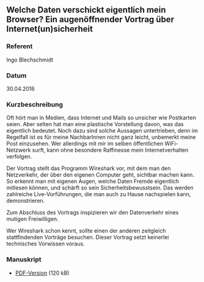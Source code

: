 ##  Welche Daten verschickt eigentlich mein Browser? Ein augenöffnender Vortrag über Internet(un)sicherheit

### Referent
Ingo Blechschmidt

### Datum
30.04.2016

### Kurzbeschreibung
Oft hört man in Medien, dass Internet und Mails so unsicher wie Postkarten
seien. Aber selten hat man eine plastische Vorstellung davon, was das
eigentlich bedeutet. Noch dazu sind solche Aussagen untertrieben, denn im
Regelfall ist es für meine NachbarInnen nicht ganz leicht, unbemerkt meine Post
einzusehen. Wer allerdings mit mir im selben öffentlichen WiFi-Netzwerk surft,
kann ohne besondere Raffinesse mein Internetverhalten verfolgen.

Der Vortrag stellt das Programm Wireshark vor, mit dem man den Netzverkehr, der
über den eigenen Computer geht, sichtbar machen kann. So erkennt man mit
eigenen Augen, welche Daten Fremde eigentlich mitlesen können, und schärft so
sein Sicherheitsbewusstsein. Das werden zahlreiche Live-Vorführungen, die man
auch zu Hause nachspielen kann, demonstrieren.

Zum Abschluss des Vortrags inspizieren wir den Datenverkehr eines mutigen
Freiwilligen.

Wer Wireshark schon kennt, sollte einen der anderen zeitgleich stattfindenden
Vorträge besuchen. Dieser Vortrag setzt keinerlei technisches Vorwissen voraus.

### Manuskript

* [PDF-Version](/download/Vortraege/lit2016-daten-browser.pdf) (120 kB)
